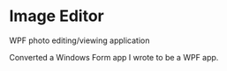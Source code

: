 Image Editor
============

WPF photo editing/viewing application

Converted a Windows Form app I wrote to be a WPF app.
